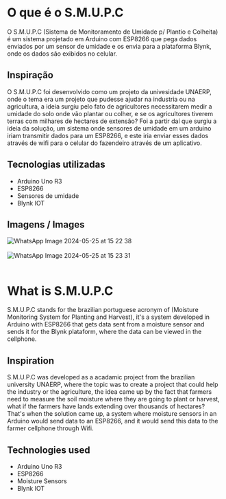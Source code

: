 # O que é o S.M.U.P.C
O S.M.U.P.C (Sistema de Monitoramento de Umidade p/ Plantio e Colheita) é um sistema projetado em Arduino com ESP8266 que pega dados enviados por um sensor de umidade e os envia para a plataforma Blynk, onde os dados são exibidos no celular.

## Inspiração
O S.M.U.P.C foi desenvolvido como um projeto da univesidade UNAERP, onde o tema era um projeto que pudesse ajudar na industria ou na agricultura, a ideia 
surgiu pelo fato de agricultores necessitarem medir a umidade do solo onde vão plantar ou colher, e se os agricultores tiverem terras com milhares de hectares de extensão? Foi a partir daí que surgiu a ideia da solução,
um sistema onde sensores de umidade em um arduino iriam transmitir dados para um ESP8266, e este iria enviar esses dados através de wifi para o celular do fazendeiro através de um aplicativo.

## Tecnologias utilizadas
  - Arduino Uno R3
  - ESP8266
  - Sensores de umidade
  - Blynk IOT

## Imagens / Images
![WhatsApp Image 2024-05-25 at 15 22 38](https://github.com/Leonardo-Figueiredo-do-Nascimento/Projeto-UNAERP-SMUPC/assets/83614187/7297ee0c-b356-4ce9-af40-f19e42ad9335)
<br><br>
![WhatsApp Image 2024-05-25 at 15 23 31](https://github.com/Leonardo-Figueiredo-do-Nascimento/Projeto-UNAERP-SMUPC/assets/83614187/e5b3fd3e-b66d-46fe-9679-3f9485dcf417)
<br><br>

# What is S.M.U.P.C
S.M.U.P.C stands for the brazilian portuguese acronym of (Moisture Monitoring System for Planting and Harvest), it's a system developed in Arduino with ESP8266 that gets data sent from a moisture sensor and sends it 
for the Blynk plataform, where the data can be viewed in the cellphone.
## Inspiration
S.M.U.P.C was developed as a acadamic project from the brazilian university UNAERP, where the topic was to create a project that could help the industry or the agriculture, the idea came up by the fact that farmers need to measure the 
soil moisture where they are going to plant or harvest, what if the farmers have lands extending over thousands of hectares? That's when the solution came up, a system where moisture sensors in an Arduino would send data to an ESP8266,
and it would send this data to the farmer cellphone through Wifi.


## Technologies used
  - Arduino Uno R3
  - ESP8266
  - Moisture Sensors
  - Blynk IOT
